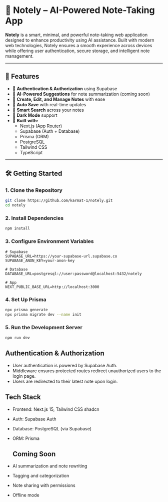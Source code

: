 # 📝 Notely – AI-Powered Note-Taking App

**Notely** is a smart, minimal, and powerful note-taking web application designed to enhance productivity using AI assistance. Built with modern web technologies, Notely ensures a smooth experience across devices while offering user authentication, secure storage, and intelligent note management.

---

## 🚀 Features

- 🔐 **Authentication & Authorization** using Supabase
- 🧠 **AI-Powered Suggestions** for note summarization (coming soon)
- 📝 **Create, Edit, and Manage Notes** with ease
- 🔄 **Auto Save** with real-time updates
- 🔎 **Smart Search** across your notes
- 🌙 **Dark Mode** support
- 🧱 **Built with:**
  - Next.js (App Router)
  - Supabase (Auth + Database)
  - Prisma (ORM)
  - PostgreSQL
  - Tailwind CSS
  - TypeScript

---

## 🛠️ Getting Started

### 1. Clone the Repository

```bash
git clone https://github.com/karmat-1/notely.git
cd notely
```

### 2. Install Dependencies
```bash
npm install
```

### 3. Configure Environment Variables

```env
# Supabase
SUPABASE_URL=https://your-supabase-url.supabase.co
SUPABASE_ANON_KEY=your-anon-key

# Database
DATABASE_URL=postgresql://user:password@localhost:5432/notely

# App
NEXT_PUBLIC_BASE_URL=http://localhost:3000
```
### 4.  Set Up Prisma

```bash
npx prisma generate
npx prisma migrate dev --name init
```
### 5. Run the Development Server

```bash
npm run dev
```

## Authentication & Authorization
- User authentication is powered by Supabase Auth.
- Middleware ensures protected routes redirect unauthorized users to the login page.
- Users are redirected to their latest note upon login.

## Tech Stack
- Frontend: Next.js 15, Tailwind CSS shadcn
- Auth: Supabase Auth
- Database: PostgreSQL (via Supabase)
- ORM: Prisma

  ## Coming Soon
- AI summarization and note rewriting

- Tagging and categorization

- Note sharing with permissions

- Offline mode
